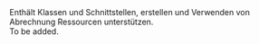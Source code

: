<Namespace Name="Microsoft.Azure.Management.Billing">
  <Docs>
    <summary>Enthält Klassen und Schnittstellen, erstellen und Verwenden von Abrechnung Ressourcen unterstützen.</summary> 
    <remarks>To be added.</remarks>
  </Docs>
</Namespace>
